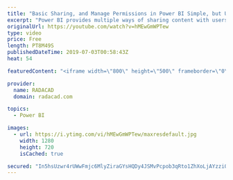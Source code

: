 ```yaml
---
title: "Basic Sharing, and Manage Permissions in Power BI Simple, but Useful"
excerpt: "Power BI provides multiple ways of sharing content with users. Each sharing method has pros and cons and can be used for specific scenarios. Some of the sharing methods can be used together to build a framework for sharing. In this post, I will talk about the most basic way of sharing Power BI content."
originalUrl: https://youtube.com/watch?v=hMEwGmWPTew
type: video
price: Free
length: PT8M49S
publishedDateTime: 2019-07-03T00:58:43Z
heat: 54

featuredContent: "<iframe width=\"800\" height=\"500\" frameborder=\"0\" src=\"https://www.youtube.com/embed/hMEwGmWPTew\" allow=\"accelerometer; autoplay; encrypted-media; gyroscope; picture-in-picture\" allowfullscreen></iframe>"

provider:
  name: RADACAD
  domain: radacad.com

topics:
  - Power BI

images:
  - url: https://i.ytimg.com/vi/hMEwGmWPTew/maxresdefault.jpg
    width: 1280
    height: 720
    isCached: true

secured: "In5hsUzwr4rUWwFmjc6MlyZiraGYsHQDy4JSMvPcpob3qRto1ZhXoLjAYzziQhRZaF+dL+aVQwpJser2Yd0XTv+z6DKQSI0gdltoi4m7tqxvkZ6mMeTnTYE7o4PsRP1GjR1xb/+dyDMnzokOecoHqY98ZkLeFPXhx9se8dDvGfUecTLkr+TAnLv2UBT1umcAW7o4TwEt6qf9QUpfO2lHgXH+VVkGqIfAhaFiboLnFrvHml6N09YoXVq0e5AUzvM9j9YrBjvJ1bp7yR5W7wX8cVMAQJoxaS66NbLX4Xwd4U9vU4k3GMiAsg9RoFeYFfMDWWAF/Z5w8b7DVksDWJB8m9iQIT65rYb2eLN9aP/3UpTmSOB3xPptmQTDoCmc9ZJgIeCJmXR923/KiAheBgJqnsB1ujZpCOTELcUo5v+jD4Y=;HutpHUdiBjEQbY/4bdGJOQ=="
---
```


